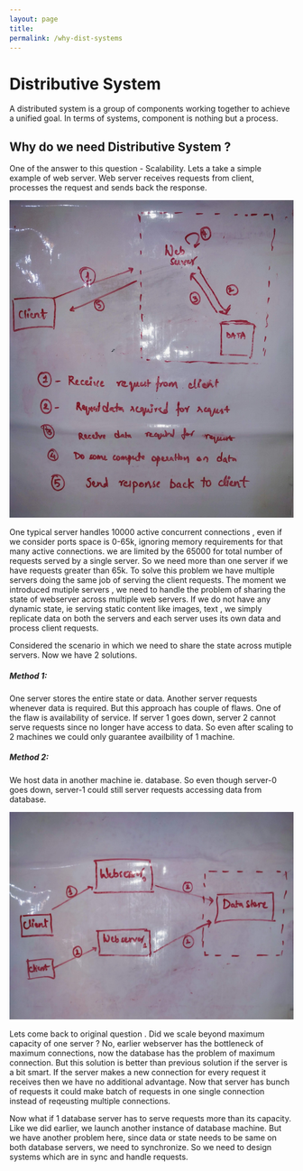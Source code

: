 ```yaml
---
layout: page
title: 
permalink: /why-dist-systems
---
```


# Distributive System

A distributed system is a group of components working together to achieve a unified goal. In terms of systems, component is nothing but a process. 

## Why do we need Distributive System ?

One of the answer to this question - Scalability. Lets a take a simple example of web server. Web server receives requests from client, processes the request and sends back the response. 

![Web Server Example](/_images/webserver.jpg)

One typical server handles 10000 active concurrent connections , even if we consider  ports space is 0-65k, ignoring memory requirements for that many active connections. we are limited by the 65000 for total number of requests served by a single server. So we need more than one server if we have requests greater than 65k. To solve this problem we have multiple servers doing the same job of serving the client requests. The moment we introduced mutiple servers , we need to handle the problem of sharing the state of webserver across multiple web servers. If we do not have any dynamic state,  ie serving static content like images, text , we simply replicate data on both the servers and each server uses its own data and process client requests.

Considered the scenario in which we need to share the state across mutiple servers. Now we have 2 solutions.

##### Method 1:

One server stores the entire state or data. Another server requests whenever data is required. But this approach has couple of flaws.
One of the flaw is availability of service. If server 1 goes down, server 2 cannot serve requests since no longer have access to data. So even after scaling to 2 machines we could only guarantee availbility of 1 machine.

##### Method 2:
We host data in another machine ie. database. So even though server-0 goes down, server-1 could still server requests accessing data from database.

![Web Server with machine Example](/_images/wrong-way-scaling-webserver.jpg)

Lets come back to original question . Did we scale beyond maximum capacity of one server ? No, earlier webserver has the bottleneck of maximum connections, now the database has the problem of maximum connection. But this solution is better than previous solution if the server is a bit smart. If the server makes a new connection for every request it receives then we have no additional advantage. Now that server has bunch of requests it could make batch of requests in one single connection instead of reqeusting multiple connections. 

Now what if 1 database server has to serve requests more than its capacity. Like we did earlier, we launch another instance of database machine. But we have another problem here, since data or state needs to be same on both database servers, we need to synchronize. So we need to design systems which are in sync and handle requests.



